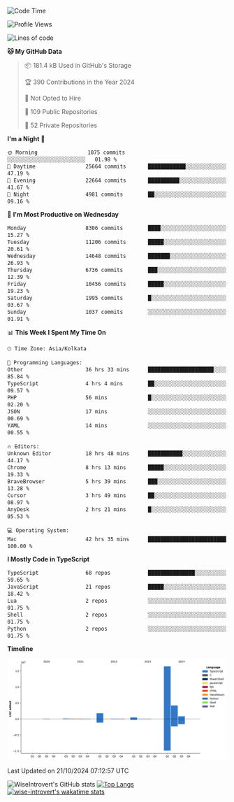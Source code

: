 <!--START_SECTION:waka-->
![Code Time](http://img.shields.io/badge/Code%20Time-1%2C702%20hrs%2020%20mins-blue)

![Profile Views](http://img.shields.io/badge/Profile%20Views-0-blue)

![Lines of code](https://img.shields.io/badge/From%20Hello%20World%20I%27ve%20Written-24.4%20million%20lines%20of%20code-blue)

**🐱 My GitHub Data** 

> 📦 181.4 kB Used in GitHub's Storage 
 > 
> 🏆 390 Contributions in the Year 2024
 > 
> 🚫 Not Opted to Hire
 > 
> 📜 109 Public Repositories 
 > 
> 🔑 52 Private Repositories 
 > 
**I'm a Night 🦉** 

```text
🌞 Morning                1075 commits        ░░░░░░░░░░░░░░░░░░░░░░░░░   01.98 % 
🌆 Daytime                25664 commits       ████████████░░░░░░░░░░░░░   47.19 % 
🌃 Evening                22664 commits       ██████████░░░░░░░░░░░░░░░   41.67 % 
🌙 Night                  4981 commits        ██░░░░░░░░░░░░░░░░░░░░░░░   09.16 % 
```
📅 **I'm Most Productive on Wednesday** 

```text
Monday                   8306 commits        ████░░░░░░░░░░░░░░░░░░░░░   15.27 % 
Tuesday                  11206 commits       █████░░░░░░░░░░░░░░░░░░░░   20.61 % 
Wednesday                14648 commits       ███████░░░░░░░░░░░░░░░░░░   26.93 % 
Thursday                 6736 commits        ███░░░░░░░░░░░░░░░░░░░░░░   12.39 % 
Friday                   10456 commits       █████░░░░░░░░░░░░░░░░░░░░   19.23 % 
Saturday                 1995 commits        █░░░░░░░░░░░░░░░░░░░░░░░░   03.67 % 
Sunday                   1037 commits        ░░░░░░░░░░░░░░░░░░░░░░░░░   01.91 % 
```


📊 **This Week I Spent My Time On** 

```text
🕑︎ Time Zone: Asia/Kolkata

💬 Programming Languages: 
Other                    36 hrs 33 mins      █████████████████████░░░░   85.84 % 
TypeScript               4 hrs 4 mins        ██░░░░░░░░░░░░░░░░░░░░░░░   09.57 % 
PHP                      56 mins             █░░░░░░░░░░░░░░░░░░░░░░░░   02.20 % 
JSON                     17 mins             ░░░░░░░░░░░░░░░░░░░░░░░░░   00.69 % 
YAML                     14 mins             ░░░░░░░░░░░░░░░░░░░░░░░░░   00.55 % 

🔥 Editors: 
Unknown Editor           18 hrs 48 mins      ███████████░░░░░░░░░░░░░░   44.17 % 
Chrome                   8 hrs 13 mins       █████░░░░░░░░░░░░░░░░░░░░   19.33 % 
BraveBrowser             5 hrs 39 mins       ███░░░░░░░░░░░░░░░░░░░░░░   13.28 % 
Cursor                   3 hrs 49 mins       ██░░░░░░░░░░░░░░░░░░░░░░░   08.97 % 
AnyDesk                  2 hrs 21 mins       █░░░░░░░░░░░░░░░░░░░░░░░░   05.53 % 

💻 Operating System: 
Mac                      42 hrs 35 mins      █████████████████████████   100.00 % 
```

**I Mostly Code in TypeScript** 

```text
TypeScript               68 repos            ███████████████░░░░░░░░░░   59.65 % 
JavaScript               21 repos            █████░░░░░░░░░░░░░░░░░░░░   18.42 % 
Lua                      2 repos             ░░░░░░░░░░░░░░░░░░░░░░░░░   01.75 % 
Shell                    2 repos             ░░░░░░░░░░░░░░░░░░░░░░░░░   01.75 % 
Python                   2 repos             ░░░░░░░░░░░░░░░░░░░░░░░░░   01.75 % 
```



**Timeline**

![Lines of Code chart](https://raw.githubusercontent.com/wise-introvert/wise-introvert/master/assets/bar_graph.png)


 Last Updated on 21/10/2024 07:12:57 UTC
<!--END_SECTION:waka-->

![WiseIntrovert's GitHub stats](https://github-readme-stats.vercel.app/api?username=wise-introvert&count_private=true&show_icons=true)
[![Top Langs](https://github-readme-stats.vercel.app/api/top-langs/?username=wise-introvert&langs_count=10)](https://github.com/anuraghazra/github-readme-stats)
[![wise-introvert's wakatime stats](https://github-readme-stats.vercel.app/api/wakatime?username=wiseintrovert)](https://github.com/anuraghazra/github-readme-stats)
